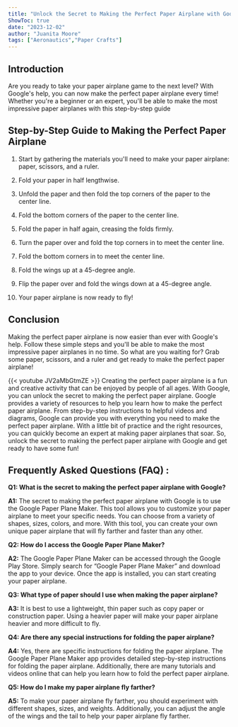 ```yaml
---
title: "Unlock the Secret to Making the Perfect Paper Airplane with Google!"
ShowToc: true 
date: "2023-12-02"
author: "Juanita Moore" 
tags: ["Aeronautics","Paper Crafts"]
---
```

## Introduction

Are you ready to take your paper airplane game to the next level? With Google's help, you can now make the perfect paper airplane every time! Whether you're a beginner or an expert, you'll be able to make the most impressive paper airplanes with this step-by-step guide

## Step-by-Step Guide to Making the Perfect Paper Airplane

1. Start by gathering the materials you'll need to make your paper airplane: paper, scissors, and a ruler.

2. Fold your paper in half lengthwise.

3. Unfold the paper and then fold the top corners of the paper to the center line.

4. Fold the bottom corners of the paper to the center line.

5. Fold the paper in half again, creasing the folds firmly.

6. Turn the paper over and fold the top corners in to meet the center line.

7. Fold the bottom corners in to meet the center line.

8. Fold the wings up at a 45-degree angle.

9. Flip the paper over and fold the wings down at a 45-degree angle.

10. Your paper airplane is now ready to fly!

## Conclusion

Making the perfect paper airplane is now easier than ever with Google's help. Follow these simple steps and you'll be able to make the most impressive paper airplanes in no time. So what are you waiting for? Grab some paper, scissors, and a ruler and get ready to make the perfect paper airplane!

{{< youtube JV2aMbGtmZE >}} 
Creating the perfect paper airplane is a fun and creative activity that can be enjoyed by people of all ages. With Google, you can unlock the secret to making the perfect paper airplane. Google provides a variety of resources to help you learn how to make the perfect paper airplane. From step-by-step instructions to helpful videos and diagrams, Google can provide you with everything you need to make the perfect paper airplane. With a little bit of practice and the right resources, you can quickly become an expert at making paper airplanes that soar. So, unlock the secret to making the perfect paper airplane with Google and get ready to have some fun!

## Frequently Asked Questions (FAQ) :
**Q1: What is the secret to making the perfect paper airplane with Google?**

**A1:** The secret to making the perfect paper airplane with Google is to use the Google Paper Plane Maker. This tool allows you to customize your paper airplane to meet your specific needs. You can choose from a variety of shapes, sizes, colors, and more. With this tool, you can create your own unique paper airplane that will fly farther and faster than any other.

**Q2: How do I access the Google Paper Plane Maker?**

**A2:** The Google Paper Plane Maker can be accessed through the Google Play Store. Simply search for “Google Paper Plane Maker” and download the app to your device. Once the app is installed, you can start creating your paper airplane.

**Q3: What type of paper should I use when making the paper airplane?**

**A3:** It is best to use a lightweight, thin paper such as copy paper or construction paper. Using a heavier paper will make your paper airplane heavier and more difficult to fly.

**Q4: Are there any special instructions for folding the paper airplane?**

**A4:** Yes, there are specific instructions for folding the paper airplane. The Google Paper Plane Maker app provides detailed step-by-step instructions for folding the paper airplane. Additionally, there are many tutorials and videos online that can help you learn how to fold the perfect paper airplane.

**Q5: How do I make my paper airplane fly farther?**

**A5:** To make your paper airplane fly farther, you should experiment with different shapes, sizes, and weights. Additionally, you can adjust the angle of the wings and the tail to help your paper airplane fly farther.



